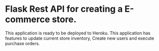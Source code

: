 # Flask Rest API for creating a E-commerce store. 
This application is ready to be deployed to Heroku.
This application has features to update current store inventory, Create new users and execute purchase orders.

